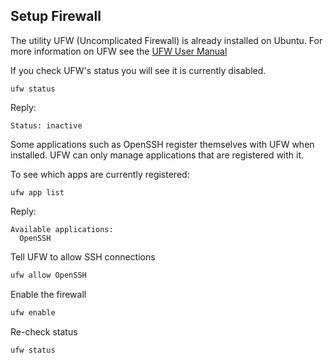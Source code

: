 ## Setup Firewall

The utility UFW (Uncomplicated Firewall) is already installed on Ubuntu. For more information on UFW see the [UFW User Manual](http://manpages.ubuntu.com/manpages/bionic/en/man8/ufw.8.html)

If you check UFW's status you will see it is currently disabled.

```console
ufw status
```

Reply:

```console
Status: inactive
```

Some applications such as OpenSSH register themselves with UFW when installed. UFW can only manage applications that are registered with it.

To see which apps are currently registered:

```console
ufw app list
```

Reply:

```console
Available applications:
  OpenSSH
```

Tell UFW to allow SSH connections

```js
ufw allow OpenSSH
```

Enable the firewall

```js
ufw enable
```

Re-check status

```js
ufw status
```
